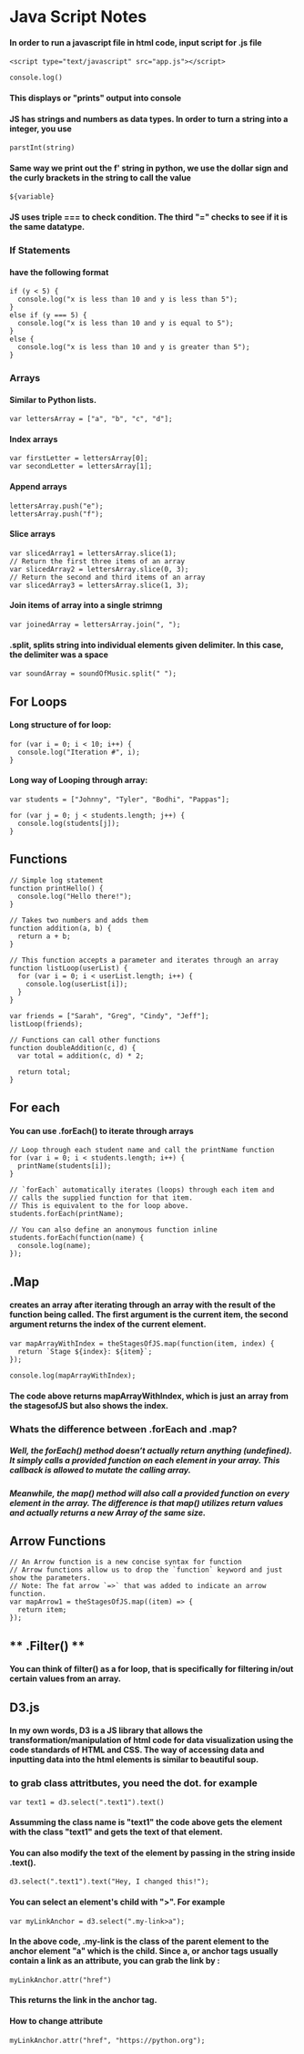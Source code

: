 # Java Script Notes

#### In order to run a javascript file in html code, input script for .js file

```
<script type="text/javascript" src="app.js"></script>
```
```
console.log()
```
#### This displays or "prints" output into console

#### JS has strings and numbers as data types. In order to turn a string into a integer, you use 
```
parstInt(string)
```
#### Same way we print out the f' string in python, we use the dollar sign and the curly brackets in the string to call the value

```
${variable}
```
#### JS uses triple === to check condition. The third "=" checks to see if it is the same datatype. 

### If Statements
#### have the following format
```
if (y < 5) {
  console.log("x is less than 10 and y is less than 5");
}
else if (y === 5) {
  console.log("x is less than 10 and y is equal to 5");
}
else {
  console.log("x is less than 10 and y is greater than 5");
}
```
### Arrays
#### Similar to Python lists. 
```
var lettersArray = ["a", "b", "c", "d"];
```
#### Index arrays
```
var firstLetter = lettersArray[0];
var secondLetter = lettersArray[1];
```
#### Append arrays
```
lettersArray.push("e");
lettersArray.push("f");
```
#### Slice arrays
```
var slicedArray1 = lettersArray.slice(1);
// Return the first three items of an array
var slicedArray2 = lettersArray.slice(0, 3);
// Return the second and third items of an array
var slicedArray3 = lettersArray.slice(1, 3);
```
#### Join items of array into a single strimng
```
var joinedArray = lettersArray.join(", ");
```
#### .split, splits string into individual elements given delimiter. In this case, the delimiter was a space
```
var soundArray = soundOfMusic.split(" ");
```
## For Loops
#### Long structure of for loop:
```
for (var i = 0; i < 10; i++) {
  console.log("Iteration #", i);
}
```
#### Long way of Looping through array:
```
var students = ["Johnny", "Tyler", "Bodhi", "Pappas"];

for (var j = 0; j < students.length; j++) {
  console.log(students[j]);
}
```
## Functions
```
// Simple log statement
function printHello() {
  console.log("Hello there!");
}

// Takes two numbers and adds them
function addition(a, b) {
  return a + b;
}

// This function accepts a parameter and iterates through an array
function listLoop(userList) {
  for (var i = 0; i < userList.length; i++) {
    console.log(userList[i]);
  }
}

var friends = ["Sarah", "Greg", "Cindy", "Jeff"];
listLoop(friends);

// Functions can call other functions
function doubleAddition(c, d) {
  var total = addition(c, d) * 2;

  return total;
}
```
## For each
#### You can use .forEach() to iterate through arrays
```
// Loop through each student name and call the printName function
for (var i = 0; i < students.length; i++) {
  printName(students[i]);
}

// `forEach` automatically iterates (loops) through each item and
// calls the supplied function for that item.
// This is equivalent to the for loop above.
students.forEach(printName);

// You can also define an anonymous function inline
students.forEach(function(name) {
  console.log(name);
});
```
## .Map 
#### creates an array after iterating through an array with the result of the function being called. The first argument is the current item, the second argument returns the index of the current element. 
```
var mapArrayWithIndex = theStagesOfJS.map(function(item, index) {
  return `Stage ${index}: ${item}`;
});

console.log(mapArrayWithIndex);
```
#### The code above returns mapArrayWithIndex, which is just an array from the stagesofJS but also shows the index.
### **Whats the difference between .forEach and .map?**
##### Well, the forEach() method doesn’t actually return anything (undefined). It simply calls a provided function on each element in your array. This callback is allowed to mutate the calling array.
##### Meanwhile, the map() method will also call a provided function on every element in the array. The difference is that map() utilizes return values and actually returns a new Array of the same size. 

## Arrow Functions
```
// An Arrow function is a new concise syntax for function
// Arrow functions allow us to drop the `function` keyword and just show the parameters.
// Note: The fat arrow `=>` that was added to indicate an arrow function.
var mapArrow1 = theStagesOfJS.map((item) => {
  return item;
});
```
## ** .Filter() **
#### You can think of filter() as a for loop, that is specifically for filtering in/out certain values from an array.

## D3.js
#### In my own words, D3 is a JS library that allows the transformation/manipulation of html code for data visualization using the code standards of HTML and CSS. The way of accessing data and inputting data into the html elements is similar to beautiful soup. 

### to grab class attritbutes, you need the dot. for example 
```
var text1 = d3.select(".text1").text()
```
#### Assumming the class name is "text1" the code above gets the element with the class "text1" and gets the text of that element. 
#### You can also modify the text of the element by passing in the string inside .text(). 
```
d3.select(".text1").text("Hey, I changed this!");
```
#### You can select an element's child with ">". For example
```
var myLinkAnchor = d3.select(".my-link>a");
```
#### In the above code, .my-link is the class of the parent element to the anchor element "a" which is the child. Since a, or anchor tags usually contain a link as an attribute, you can grab the link by :
```
myLinkAnchor.attr("href")
```
#### This returns the link in the anchor tag. 

#### How to change attribute
```
myLinkAnchor.attr("href", "https://python.org");
```
